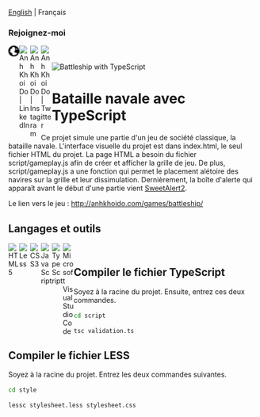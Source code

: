 <a href="README.md">English</a> | Fran&ccedil;ais
### Rejoignez-moi
[<img align="left" alt="Anh Khoi Do" width="22px" src="https://raw.githubusercontent.com/iconic/open-iconic/master/svg/globe.svg" />](http://anhkhoido.com)
[<img align="left" alt="Anh Khoi Do | LinkedIn" width="22px" src="https://cdn.simpleicons.org/linkedin/#0A66C2" />](https://ca.linkedin.com/in/anhkhoido/en-us)
[<img align="left" alt="Anh Khoi Do | Instagram" width="22px" src="https://cdn.simpleicons.org/instagram/#E4405F" />](https://instagram.com/anhkhoido)
[<img align="left" alt="Anh Khoi Do | Twitter" width="22px" src="https://cdn.simpleicons.org/twitter/#1DA1F2" />](https://twitter.com/anhkhoido)
<br /><br />
![Battleship with TypeScript](http://anhkhoido.com/games/pictures/battleshipAkdTypeScriptThumbnail.jpg)
# Bataille navale avec TypeScript
<p>Ce projet simule une partie d'un jeu de soci&eacute;t&eacute; classique, la bataille navale. L'interface visuelle du projet est dans index.html, le seul fichier HTML du projet. La page HTML a besoin du fichier script/gameplay.js afin de cr&eacute;er et afficher la grille de jeu. De plus, script/gameplay.js a une fonction qui permet le placement al&eacute;toire des navires sur la grille et leur dissimulation. Derni&egrave;rement, la bo&icirc;te d'alerte qui appara&icirc;t avant le d&eacute;but d'une partie vient <a href="https://sweetalert2.github.io">SweetAlert2</a>.</p>
<p>Le lien vers le jeu&nbsp;: <a href="http://anhkhoido.com/games/battleship/">http://anhkhoido.com/games/battleship/</a></p>

## Langages et outils
[<img align="left" alt="HTML5" width="22px" src="https://cdn.simpleicons.org/html5/#E34F26" />](https://whatwg.org/)
[<img align="left" alt="Less" width="22px" src="https://cdn.simpleicons.org/less/#1D365D" />](https://lesscss.org/)
[<img align="left" alt="CSS3" width="22px" src="https://cdn.simpleicons.org/css3/#1572B6" />](https://www.w3.org/)
[<img align="left" alt="JavaScript" width="22px" src="https://cdn.simpleicons.org/javascript/#F7DF1E" />](https://www.javascript.com/)
[<img align="left" alt="TypeScript" width="22px" src="https://cdn.simpleicons.org/typescript/#3178C6" />](https://www.typescriptlang.org/)
[<img align="left" alt="Microsoft Visual Studio Code" width="22px" src="https://cdn.simpleicons.org/visualstudiocode/#007ACC" />](https://code.visualstudio.com/)
<br />
## Compiler le fichier TypeScript
<p>Soyez &agrave; la racine du projet. Ensuite, entrez ces deux commandes.</p>



```bash
cd script
```


```bash
tsc validation.ts
```


## Compiler le fichier LESS
<p>Soyez &agrave; la racine du projet. Entrez les deux commandes suivantes.</p>



```bash
cd style
```


```bash
lessc stylesheet.less stylesheet.css
```
